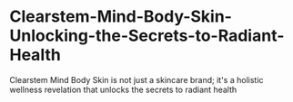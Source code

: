 # Clearstem-Mind-Body-Skin-Unlocking-the-Secrets-to-Radiant-Health
Clearstem Mind Body Skin is not just a skincare brand; it's a holistic wellness revelation that unlocks the secrets to radiant health
